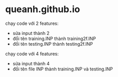 # queanh.github.io
chạy code với 2 features:
- sửa input thành 2
- đổi tên training.INP thành training2f.INP
- đổi tên testing.INP thành testing2f.INP
  
chạy code với 4 features:
- sửa input thành 4
- đổi tên file INP thành training.INP và testing.INP
